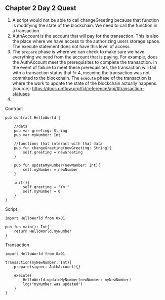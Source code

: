 

## Chapter 2 Day 2 Quest
1. A script would not be able to call changeGreeting because that function is modifying the state of the blockchain.
   We need to call the function in a transaction.
2. AuthAccount is the account that will pay for the transaction. This is also the place where we have access to the
   authorizing users storage space. The execute statement does not have this level of access.
3. The ```prepare``` phase is where we can check to make sure we have everything we need from the account that is paying.
   For example, does the AuthAccount meet the prerequisites to complete the transaction. In the event of failure to meet
   these prerequisites, the transaction will fail with a transaction status that != 4, meaning the transaction was not 
   commited to the blockchain.
   The ```execute``` phase of the transaction is where the work to update the state of the blockchain actually happens.
   [source]: https://docs.onflow.org/fcl/reference/api/#transaction-statuses
4. 
Contract
```cadence
pub contract HelloWorld {

    //data
    pub var greeting: String
    pub var myNumber: Int

    //functions that interact with that data
    pub fun changeGreeting(newGreeting: String){
        self.greeting = newGreeting
    }

    pub fun updateMyNumber(newNumber: Int){
        self.myNumber = newNumber
    }

    init(){
        self.greeting = "Yo!"
        self.myNumber = 0
    }
}

```
Script
```cadence
import HelloWorld from 0x01

pub fun main(): Int{
    return HelloWorld.myNumber
}
```
Transaction
```cadence
import HelloWorld from 0x01

transaction(myNewNumber: Int){
    prepare(signer: AuthAccount){}
    
    execute{
        HelloWorld.updateMyNumber(newNumber: myNewNumber)
        log("myNumber was updated")
    }
}
```
